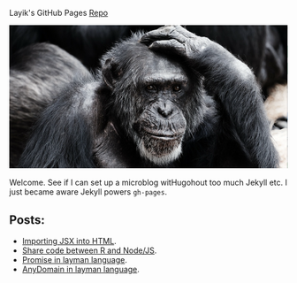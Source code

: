 Layik's GitHub Pages [Repo](https://github.com/layik/layik.github.io)

![Image from PixaBay](/images/pixabay.png)

Welcome. See if I can set up a microblog witHugohout too much Jekyll etc. I just became aware Jekyll powers `gh-pages`.

Posts:
- 
* [Importing JSX into HTML](https://layik.github.io/htmljsx).
* [Share code between R and Node/JS](https://layik.github.io/sharedjs).
* [Promise in layman language](https://layik.github.io/jspromise).
* [AnyDomain in layman language](https://layik.github.io/anydomain).

